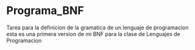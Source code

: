 # Programa_BNF
Tarea para la definicion de la gramatica de un lenguaje de programacion
esta es una primera version de mi BNF para la clase de Lenguajes de Programacion
